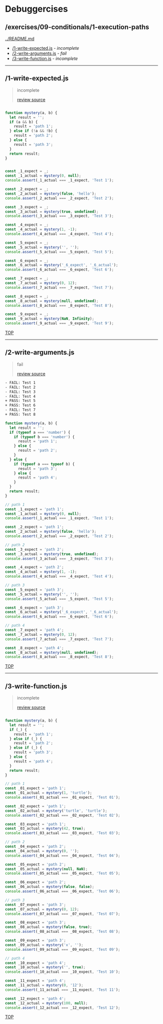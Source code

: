 # Debuggercises 

## /exercises/09-conditionals/1-execution-paths 

[../README.md](../README.md)

- [/1-write-expected.js](#1-write-expectedjs) - _incomplete_ 
- [/2-write-arguments.js](#2-write-argumentsjs) - _fail_ 
- [/3-write-function.js](#3-write-functionjs) - _incomplete_ 

---

## /1-write-expected.js 

> incomplete 
>
> [review source](../../../exercises/09-conditionals/1-execution-paths/1-write-expected.js)

```txt

```

```js
function mystery(a, b) {
  let result = '';
  if (a && b) {
    result = 'path 1';
  } else if (!a && !b) {
    result = 'path 2';
  } else {
    result = 'path 3';
  }
  return result;
}


const _1_expect = _;
const _1_actual = mystery(0, null);
console.assert(_1_actual === _1_expect, 'Test 1');

const _2_expect = _;
const _2_actual = mystery(false, 'hello');
console.assert(_2_actual === _2_expect, 'Test 2');

const _3_expect = _;
const _3_actual = mystery(true, undefined);
console.assert(_3_actual === _3_expect, 'Test 3');

const _4_expect = _;
const _4_actual = mystery(1, -1);
console.assert(_4_actual === _4_expect, 'Test 4');

const _5_expect = _;
const _5_actual = mystery('', '');
console.assert(_5_actual === _5_expect, 'Test 5');

const _6_expect = _;
const _6_actual = mystery('_6_expect', '_6_actual');
console.assert(_6_actual === _6_expect, 'Test 6');

const _7_expect = _;
const _7_actual = mystery(0, 12);
console.assert(_7_actual === _7_expect, 'Test 7');

const _8_expect = _;
const _8_actual = mystery(null, undefined);
console.assert(_8_actual === _8_expect, 'Test 8');

const _9_expect = _;
const _9_actual = mystery(NaN, Infinity);
console.assert(_9_actual === _9_expect, 'Test 9');

```

[TOP](#debuggercises)

---

## /2-write-arguments.js 

> fail 
>
> [review source](../../../exercises/09-conditionals/1-execution-paths/2-write-arguments.js)

```txt
- FAIL: Test 1
- FAIL: Test 2
- FAIL: Test 3
- FAIL: Test 4
+ PASS: Test 5
+ PASS: Test 6
- FAIL: Test 7
+ PASS: Test 8
```

```js
function mystery(a, b) {
  let result = '';
  if (typeof a === 'number') {
    if (typeof b === 'number') {
      result = 'path 1';
    } else {
      result = 'path 2';
    }
  } else {
    if (typeof a === typeof b) {
      result = 'path 3';
    } else {
      result = 'path 4';
    }
  }
  return result;
}

// path 1
const _1_expect = 'path 1';
const _1_actual = mystery(0, null);
console.assert(_1_actual === _1_expect, 'Test 1');

const _2_expect = 'path 1';
const _2_actual = mystery(false, 'hello');
console.assert(_2_actual === _2_expect, 'Test 2');

// path 2
const _3_expect = 'path 2';
const _3_actual = mystery(true, undefined);
console.assert(_3_actual === _3_expect, 'Test 3');

const _4_expect = 'path 2';
const _4_actual = mystery(1, -1);
console.assert(_4_actual === _4_expect, 'Test 4');

// path 3
const _5_expect = 'path 3';
const _5_actual = mystery('', '');
console.assert(_5_actual === _5_expect, 'Test 5');

const _6_expect = 'path 3';
const _6_actual = mystery('_6_expect', '_6_actual');
console.assert(_6_actual === _6_expect, 'Test 6');

// path 4
const _7_expect = 'path 4';
const _7_actual = mystery(0, 12);
console.assert(_7_actual === _7_expect, 'Test 7');

const _8_expect = 'path 4';
const _8_actual = mystery(null, undefined);
console.assert(_8_actual === _8_expect, 'Test 8');

```

[TOP](#debuggercises)

---

## /3-write-function.js 

> incomplete 
>
> [review source](../../../exercises/09-conditionals/1-execution-paths/3-write-function.js)

```txt

```

```js
function mystery(a, b) {
  let result = '';
  if (_) {
    result = 'path 1';
  } else if (_) {
    result = 'path 2';
  } else if (_) {
    result = 'path 3';
  } else {
    result = 'path 4';
  }
  return result;
}

// path 1
const _01_expect = 'path 1';
const _01_actual = mystery(1, 'turtle');
console.assert(_01_actual === _01_expect, 'Test 01');

const _02_expect = 'path 1';
const _02_actual = mystery('turtle', 'turtle');
console.assert(_02_actual === _02_expect, 'Test 02');

const _03_expect = 'path 1';
const _03_actual = mystery(42, true);
console.assert(_03_actual === _03_expect, 'Test 03');

// path 2
const _04_expect = 'path 2';
const _04_actual = mystery(0, '');
console.assert(_04_actual === _04_expect, 'Test 04');

const _05_expect = 'path 2';
const _05_actual = mystery(null, NaN);
console.assert(_05_actual === _05_expect, 'Test 05');

const _06_expect = 'path 2';
const _06_actual = mystery(false, false);
console.assert(_06_actual === _06_expect, 'Test 06');

// path 3
const _07_expect = 'path 3';
const _07_actual = mystery(0, 12);
console.assert(_07_actual === _07_expect, 'Test 07');

const _08_expect = 'path 3';
const _08_actual = mystery(false, true);
console.assert(_08_actual === _08_expect, 'Test 08');

const _09_expect = 'path 3';
const _09_actual = mystery('x', '');
console.assert(_09_actual === _09_expect, 'Test 09');

// path 4
const _10_expect = 'path 4';
const _10_actual = mystery('', true);
console.assert(_10_actual === _10_expect, 'Test 10');

const _11_expect = 'path 4';
const _11_actual = mystery(0, '12');
console.assert(_11_actual === _11_expect, 'Test 11');

const _12_expect = 'path 4';
const _12_actual = mystery(100, null);
console.assert(_12_actual === _12_expect, 'Test 12');

```

[TOP](#debuggercises)

